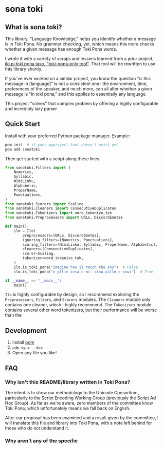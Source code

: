 # sona toki

## What is **sona toki**?

This library, "Language Knowledge," helps you identify whether a message is in Toki Pona. No grammar checking, yet, which means this more checks whether a given message has enough Toki Pona words.

I wrote it with a variety of scraps and lessons learned from a prior project, [ilo pi toki pona taso, "toki-pona-only tool"](https://github.com/gregdan3/ilo-pi-toki-pona-taso). That tool will be rewritten to use this library shortly.

If you've ever worked on a similar project, you know the question "is this message in [language]" is not a consistent one- the environment, time, preferences of the speaker, and much more, can all alter whether a given message is "in toki pona," and this applies to essentially any language.

This project "solves" that complex problem by offering a highly configurable and incredibly lazy parser

## Quick Start

Install with your preferred Python package manager. Example:

```sh
pdm init  # if your pyproject.toml doesn't exist yet
pdm add sonatoki
```

Then get started with a script along these lines:

```py
from sonatoki.Filters import (
    Numerics,
    Syllabic,
    NimiLinku,
    Alphabetic,
    ProperName,
    Punctuations,
)
from sonatoki.Scorers import Scaling
from sonatoki.Cleaners import ConsecutiveDuplicates
from sonatoki.Tokenizers import word_tokenize_tok
from sonatoki.Preprocessors import URLs, DiscordEmotes

def main():
    ilo = Ilo(
        preprocessors=[URLs, DiscordEmotes],
        ignoring_filters=[Numerics, Punctuations],
        scoring_filters=[NimiLinku, Syllabic, ProperName, Alphabetic],
        cleaners=[ConsecutiveDuplicates],
        scorer=Scaling,
        tokenizer=word_tokenize_tok,
    )
    ilo.is_toki_pona("imagine how is touch the sky")  # False
    ilo.is_toki_pona("o pilin insa e ni: sina pilin e sewi")  # True

if __name__ == "__main__":
    main()
```

`Ilo` is highly configurable by design, so I recommend exploring the `Preprocessors`, `Filters`, and `Scorers` modules. The `Cleaners` module only contains one cleaner, which I highly recommend. The `Tokenizers` module contains several other word tokenizers, but their performance will be worse than the

## Development

1. Install [pdm](https://github.com/pdm-project/pdm)
1. `pdm sync --dev`
1. Open any file you like!

## FAQ

### Why isn't this README/library written in Toki Pona?

The intent is to show our methodology to the Unicode Consortium, particularly to the Script Encoding Working Group (previously the Script Ad Hoc Group). As far as we're aware, zero members of the committee know Toki Pona, which unfortunately means we fall back on English.

After our proposal has been examined and a result given by the committee, I will translate this file and library into Toki Pona, with a note left behind for those who do not understand it.

### Why aren't any of the specific
